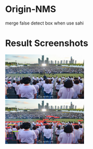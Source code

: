 # Origin-NMS
merge false detect box when use sahi

# Result Screenshots
<p float="left">
  <img src="https://github.com/KangHongJun/Origin-NMS/blob/main/Images/Original.jpg", width="50%">
  <img src="https://github.com/KangHongJun/Origin-NMS/blob/main/Images/NMS_yolov5m.png", width="50%">
</p>


 
<p float = "left"
  <img src="https://github.com/KangHongJun/Origin-NMS/blob/main/Images/Origin_NMS_yolov5m.png", width="50%">
</p>
 

 
